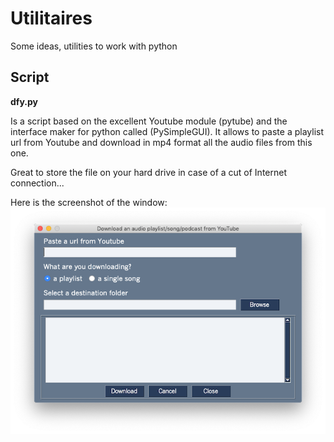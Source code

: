 # Utilitaires
Some ideas, utilities to work with python

## Script

**dfy.py**

Is a script based on the excellent Youtube module (pytube) and the interface maker for python called (PySimpleGUI).  It allows to paste a playlist url from Youtube and download in mp4 format all the audio files from this one.

Great to store the file on your hard drive in case of a cut of Internet connection...

Here is the screenshot of the window:
![Screenshot of the main window](https://github.com/ametens/utilitaires/blob/129d5cb47cd076d4fc9da3ea03f724c9ac587447/main_window.png)



